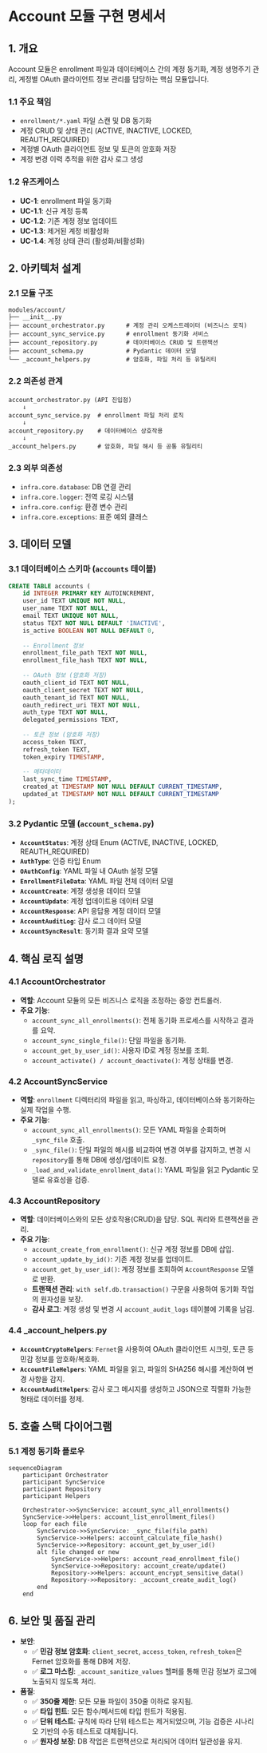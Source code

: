 # Account 모듈 구현 명세서

## 1. 개요

Account 모듈은 enrollment 파일과 데이터베이스 간의 계정 동기화, 계정 생명주기 관리, 계정별 OAuth 클라이언트 정보 관리를 담당하는 핵심 모듈입니다.

### 1.1 주요 책임
- `enrollment/*.yaml` 파일 스캔 및 DB 동기화
- 계정 CRUD 및 상태 관리 (ACTIVE, INACTIVE, LOCKED, REAUTH_REQUIRED)
- 계정별 OAuth 클라이언트 정보 및 토큰의 암호화 저장
- 계정 변경 이력 추적을 위한 감사 로그 생성

### 1.2 유즈케이스
- **UC-1**: enrollment 파일 동기화
- **UC-1.1**: 신규 계정 등록
- **UC-1.2**: 기존 계정 정보 업데이트
- **UC-1.3**: 제거된 계정 비활성화
- **UC-1.4**: 계정 상태 관리 (활성화/비활성화)

## 2. 아키텍처 설계

### 2.1 모듈 구조
```
modules/account/
├── __init__.py
├── account_orchestrator.py      # 계정 관리 오케스트레이터 (비즈니스 로직)
├── account_sync_service.py      # enrollment 동기화 서비스
├── account_repository.py        # 데이터베이스 CRUD 및 트랜잭션
├── account_schema.py            # Pydantic 데이터 모델
└── _account_helpers.py          # 암호화, 파일 처리 등 유틸리티
```

### 2.2 의존성 관계
```
account_orchestrator.py (API 진입점)
    ↓
account_sync_service.py  # enrollment 파일 처리 로직
    ↓
account_repository.py    # 데이터베이스 상호작용
    ↓
_account_helpers.py      # 암호화, 파일 해시 등 공통 유틸리티
```

### 2.3 외부 의존성
- `infra.core.database`: DB 연결 관리
- `infra.core.logger`: 전역 로깅 시스템
- `infra.core.config`: 환경 변수 관리
- `infra.core.exceptions`: 표준 예외 클래스

## 3. 데이터 모델

### 3.1 데이터베이스 스키마 (`accounts` 테이블)
```sql
CREATE TABLE accounts (
    id INTEGER PRIMARY KEY AUTOINCREMENT,
    user_id TEXT UNIQUE NOT NULL,
    user_name TEXT NOT NULL,
    email TEXT UNIQUE NOT NULL,
    status TEXT NOT NULL DEFAULT 'INACTIVE',
    is_active BOOLEAN NOT NULL DEFAULT 0,
    
    -- Enrollment 정보
    enrollment_file_path TEXT NOT NULL,
    enrollment_file_hash TEXT NOT NULL,
    
    -- OAuth 정보 (암호화 저장)
    oauth_client_id TEXT NOT NULL,
    oauth_client_secret TEXT NOT NULL,
    oauth_tenant_id TEXT NOT NULL,
    oauth_redirect_uri TEXT NOT NULL,
    auth_type TEXT NOT NULL,
    delegated_permissions TEXT,
    
    -- 토큰 정보 (암호화 저장)
    access_token TEXT,
    refresh_token TEXT,
    token_expiry TIMESTAMP,
    
    -- 메타데이터
    last_sync_time TIMESTAMP,
    created_at TIMESTAMP NOT NULL DEFAULT CURRENT_TIMESTAMP,
    updated_at TIMESTAMP NOT NULL DEFAULT CURRENT_TIMESTAMP
);
```

### 3.2 Pydantic 모델 (`account_schema.py`)
- **`AccountStatus`**: 계정 상태 Enum (ACTIVE, INACTIVE, LOCKED, REAUTH_REQUIRED)
- **`AuthType`**: 인증 타입 Enum
- **`OAuthConfig`**: YAML 파일 내 OAuth 설정 모델
- **`EnrollmentFileData`**: YAML 파일 전체 데이터 모델
- **`AccountCreate`**: 계정 생성용 데이터 모델
- **`AccountUpdate`**: 계정 업데이트용 데이터 모델
- **`AccountResponse`**: API 응답용 계정 데이터 모델
- **`AccountAuditLog`**: 감사 로그 데이터 모델
- **`AccountSyncResult`**: 동기화 결과 요약 모델

## 4. 핵심 로직 설명

### 4.1 AccountOrchestrator
- **역할**: Account 모듈의 모든 비즈니스 로직을 조정하는 중앙 컨트롤러.
- **주요 기능**:
    - `account_sync_all_enrollments()`: 전체 동기화 프로세스를 시작하고 결과를 요약.
    - `account_sync_single_file()`: 단일 파일을 동기화.
    - `account_get_by_user_id()`: 사용자 ID로 계정 정보를 조회.
    - `account_activate() / account_deactivate()`: 계정 상태를 변경.

### 4.2 AccountSyncService
- **역할**: `enrollment` 디렉터리의 파일을 읽고, 파싱하고, 데이터베이스와 동기화하는 실제 작업을 수행.
- **주요 기능**:
    - `account_sync_all_enrollments()`: 모든 YAML 파일을 순회하며 `_sync_file` 호출.
    - `_sync_file()`: 단일 파일의 해시를 비교하여 변경 여부를 감지하고, 변경 시 `repository`를 통해 DB에 생성/업데이트 요청.
    - `_load_and_validate_enrollment_data()`: YAML 파일을 읽고 Pydantic 모델로 유효성을 검증.

### 4.3 AccountRepository
- **역할**: 데이터베이스와의 모든 상호작용(CRUD)을 담당. SQL 쿼리와 트랜잭션을 관리.
- **주요 기능**:
    - `account_create_from_enrollment()`: 신규 계정 정보를 DB에 삽입.
    - `account_update_by_id()`: 기존 계정 정보를 업데이트.
    - `account_get_by_user_id()`: 계정 정보를 조회하여 `AccountResponse` 모델로 반환.
    - **트랜잭션 관리**: `with self.db.transaction()` 구문을 사용하여 동기화 작업의 원자성을 보장.
    - **감사 로그**: 계정 생성 및 변경 시 `account_audit_logs` 테이블에 기록을 남김.

### 4.4 _account_helpers.py
- **`AccountCryptoHelpers`**: `Fernet`을 사용하여 OAuth 클라이언트 시크릿, 토큰 등 민감 정보를 암호화/복호화.
- **`AccountFileHelpers`**: YAML 파일을 읽고, 파일의 SHA256 해시를 계산하여 변경 사항을 감지.
- **`AccountAuditHelpers`**: 감사 로그 메시지를 생성하고 JSON으로 직렬화 가능한 형태로 데이터를 정제.

## 5. 호출 스택 다이어그램

### 5.1 계정 동기화 플로우
```mermaid
sequenceDiagram
    participant Orchestrator
    participant SyncService
    participant Repository
    participant Helpers

    Orchestrator->>SyncService: account_sync_all_enrollments()
    SyncService->>Helpers: account_list_enrollment_files()
    loop for each file
        SyncService->>SyncService: _sync_file(file_path)
        SyncService->>Helpers: account_calculate_file_hash()
        SyncService->>Repository: account_get_by_user_id()
        alt file changed or new
            SyncService->>Helpers: account_read_enrollment_file()
            SyncService->>Repository: account_create/update()
            Repository->>Helpers: account_encrypt_sensitive_data()
            Repository->>Repository: _account_create_audit_log()
        end
    end
```

## 6. 보안 및 품질 관리

- **보안**:
    - ✅ **민감 정보 암호화**: `client_secret`, `access_token`, `refresh_token`은 Fernet 암호화를 통해 DB에 저장.
    - ✅ **로그 마스킹**: `_account_sanitize_values` 헬퍼를 통해 민감 정보가 로그에 노출되지 않도록 처리.
- **품질**:
    - ✅ **350줄 제한**: 모든 모듈 파일이 350줄 이하로 유지됨.
    - ✅ **타입 힌트**: 모든 함수/메서드에 타입 힌트가 적용됨.
    - ✅ **단위 테스트**: 규칙에 따라 단위 테스트는 제거되었으며, 기능 검증은 시나리오 기반의 수동 테스트로 대체됩니다.
    - ✅ **원자성 보장**: DB 작업은 트랜잭션으로 처리되어 데이터 일관성을 유지.
